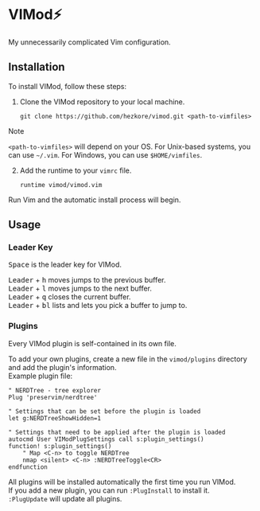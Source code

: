 # VIMod⚡
My unnecessarily complicated Vim configuration.

## Installation
To install VIMod, follow these steps:

1. Clone the VIMod repository to your local machine.
	```shell
	git clone https://github.com/hezkore/vimod.git <path-to-vimfiles>
	```

> [!NOTE]
> `<path-to-vimfiles>` will depend on your OS. For Unix-based systems, you can use `~/.vim`. For Windows, you can use `$HOME/vimfiles`.

2. Add the runtime to your `vimrc` file.
	```vim
	runtime vimod/vimod.vim
	```
Run Vim and the automatic install process will begin.

## Usage

### Leader Key
<kbd>Space</kbd> is the leader key for VIMod.

<kbd>Leader</kbd> + <kbd>h</kbd> moves jumps to the previous buffer.\
<kbd>Leader</kbd> + <kbd>l</kbd> moves jumps to the next buffer.\
<kbd>Leader</kbd> + <kbd>q</kbd> closes the current buffer.\
<kbd>Leader</kbd> + <kbd>bl</kbd> lists and lets you pick a buffer to jump to.

### Plugins
Every VIMod plugin is self-contained in its own file.

To add your own plugins, create a new file in the `vimod/plugins` directory and add the plugin's information.\
Example plugin file:
```vim
" NERDTree - tree explorer
Plug 'preservim/nerdtree'

" Settings that can be set before the plugin is loaded
let g:NERDTreeShowHidden=1

" Settings that need to be applied after the plugin is loaded
autocmd User VIModPlugSettings call s:plugin_settings()
function! s:plugin_settings()
	" Map <C-n> to toggle NERDTree
	nmap <silent> <C-n> :NERDTreeToggle<CR>
endfunction
```
All plugins will be installed automatically the first time you run VIMod.\
If you add a new plugin, you can run `:PlugInstall` to install it.\
`:PlugUpdate` will update all plugins.